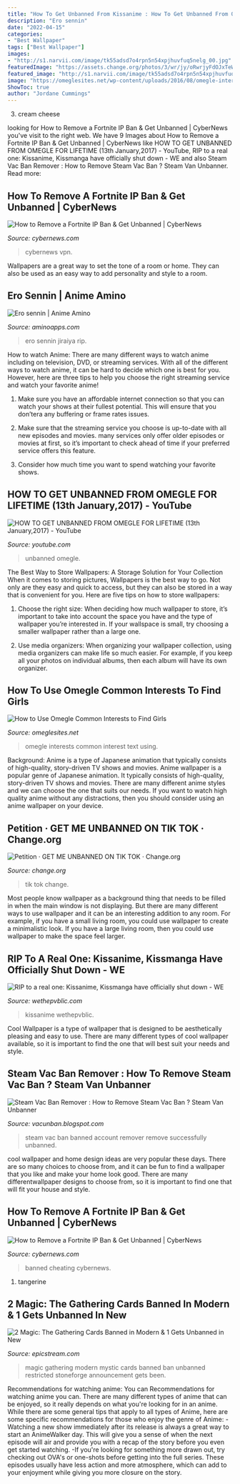 ```yaml
---
title: "How To Get Unbanned From Kissanime : How To Get Unbanned From Omegle For Lifetime (13th January,2017)"
description: "Ero sennin"
date: "2022-04-15"
categories:
- "Best Wallpaper"
tags: ["Best Wallpaper"]
images:
- "http://s1.narvii.com/image/tk55adsd7o4rpn5n54xpjhuvfuq5nelg_00.jpg"
featuredImage: "https://assets.change.org/photos/3/wr/jy/oRwrjyFdOJxTeWc-1600x900-noPad.jpg?1572647512"
featured_image: "http://s1.narvii.com/image/tk55adsd7o4rpn5n54xpjhuvfuq5nelg_00.jpg"
image: "https://omeglesites.net/wp-content/uploads/2016/08/omegle-interests.png"
ShowToc: true
author: "Jordane Cummings"
---
```



3. cream cheese 

	

		
looking for How to Remove a Fortnite IP Ban &amp; Get Unbanned | CyberNews you've visit to the right web. We have 9 Images about How to Remove a Fortnite IP Ban &amp; Get Unbanned | CyberNews like HOW TO GET UNBANNED FROM OMEGLE FOR LIFETIME (13th January,2017) - YouTube, RIP to a real one: Kissanime, Kissmanga have officially shut down - WE and also Steam Vac Ban Remover : How to Remove Steam Vac Ban ? Steam Van Unbanner. Read more:
		
    
## How To Remove A Fortnite IP Ban &amp; Get Unbanned | CyberNews

<img loading=lazy src="https://cybernews.com/wp-content/uploads/2021/03/FORTNITEvpn.jpg" onerror="this.onerror=null;this.src='https://tse1.mm.bing.net/th?id=OIP.2my23KY9jcj5sq4nUiZt8AHaET&amp;pid=15.1';" alt="How to Remove a Fortnite IP Ban &amp; Get Unbanned | CyberNews">

_Source: cybernews.com_

>cybernews vpn. 

	

Wallpapers are a great way to set the tone of a room or home. They can also be used as an easy way to add personality and style to a room.

    
## Ero Sennin | Anime Amino

<img loading=lazy src="http://s1.narvii.com/image/tk55adsd7o4rpn5n54xpjhuvfuq5nelg_00.jpg" onerror="this.onerror=null;this.src='https://tse3.mm.bing.net/th?id=OIP.Wkho8xlZJdJLFN69U-ol4gAAAA&amp;pid=15.1';" alt="Ero sennin | Anime Amino">

_Source: aminoapps.com_

>ero sennin jiraiya rip. 

	

How to watch Anime: There are many different ways to watch anime including on television, DVD, or streaming services.
With all of the different ways to watch anime, it can be hard to decide which one is best for you. However, here are three tips to help you choose the right streaming service and watch your favorite anime!
1. Make sure you have an affordable internet connection so that you can watch your shows at their fullest potential. This will ensure that you don’tera any buffering or frame rates issues.

2. Make sure that the streaming service you choose is up-to-date with all new episodes and movies. many services only offer older episodes or movies at first, so it’s important to check ahead of time if your preferred service offers this feature.

3. Consider how much time you want to spend watching your favorite shows.

    
## HOW TO GET UNBANNED FROM OMEGLE FOR LIFETIME (13th January,2017) - YouTube

<img loading=lazy src="https://i.ytimg.com/vi/FVmVZgsFSoI/maxresdefault.jpg" onerror="this.onerror=null;this.src='https://tse1.mm.bing.net/th?id=OIP.p_4hWRbVll1elfyO_6D0PAHaEK&amp;pid=15.1';" alt="HOW TO GET UNBANNED FROM OMEGLE FOR LIFETIME (13th January,2017) - YouTube">

_Source: youtube.com_

>unbanned omegle. 

	

The Best Way to Store Wallpapers: A Storage Solution for Your Collection
When it comes to storing pictures, Wallpapers is the best way to go. Not only are they easy and quick to access, but they can also be stored in a way that is convenient for you. Here are five tips on how to store wallpapers:
1) Choose the right size: When deciding how much wallpaper to store, it’s important to take into account the space you have and the type of wallpaper you’re interested in. If your wallspace is small, try choosing a smaller wallpaper rather than a large one.

2) Use media organizers: When organizing your wallpaper collection, using media organizers can make life so much easier. For example, if you keep all your photos on individual albums, then each album will have its own organizer.

    
## How To Use Omegle Common Interests To Find Girls

<img loading=lazy src="https://omeglesites.net/wp-content/uploads/2016/08/omegle-interests.png" onerror="this.onerror=null;this.src='https://tse4.mm.bing.net/th?id=OIP.OPrR_Ax7ou3mA1sq-y-vkAHaDD&amp;pid=15.1';" alt="How to Use Omegle Common Interests to Find Girls">

_Source: omeglesites.net_

>omegle interests common interest text using. 

	

Background: Anime is a type of Japanese animation that typically consists of high-quality, story-driven TV shows and movies.
Anime wallpaper is a popular genre of Japanese animation. It typically consists of high-quality, story-driven TV shows and movies. There are many different anime styles and we can choose the one that suits our needs. If you want to watch high quality anime without any distractions, then you should consider using an anime wallpaper on your device.

    
## Petition · GET ME UNBANNED ON TIK TOK · Change.org

<img loading=lazy src="https://assets.change.org/photos/3/wr/jy/oRwrjyFdOJxTeWc-1600x900-noPad.jpg?1572647512" onerror="this.onerror=null;this.src='https://tse2.mm.bing.net/th?id=OIP.F2g1ObuELRL7NvQ0wp4HkgHaEK&amp;pid=15.1';" alt="Petition · GET ME UNBANNED ON TIK TOK · Change.org">

_Source: change.org_

>tik tok change. 

	

Most people know wallpaper as a background thing that needs to be filled in when the main window is not displaying. But there are many different ways to use wallpaper and it can be an interesting addition to any room. For example, if you have a small living room, you could use wallpaper to create a minimalistic look. If you have a large living room, then you could use wallpaper to make the space feel larger.

    
## RIP To A Real One: Kissanime, Kissmanga Have Officially Shut Down - WE

<img loading=lazy src="https://wethepvblic.com/wp-content/uploads/2020/08/animebanner.jpg" onerror="this.onerror=null;this.src='https://tse1.mm.bing.net/th?id=OIP.jb3P-drE5HP79IQiVhHVVQHaD4&amp;pid=15.1';" alt="RIP to a real one: Kissanime, Kissmanga have officially shut down - WE">

_Source: wethepvblic.com_

>kissanime wethepvblic. 

	

Cool Wallpaper is a type of wallpaper that is designed to be aesthetically pleasing and easy to use. There are many different types of cool wallpaper available, so it is important to find the one that will best suit your needs and style.

    
## Steam Vac Ban Remover : How To Remove Steam Vac Ban ? Steam Van Unbanner

<img loading=lazy src="http://3.bp.blogspot.com/-ocLNJNz42Hw/VZldlXmkRfI/AAAAAAAAAAs/QeyBksqQHgw/s1600/vac2.jpg" onerror="this.onerror=null;this.src='https://tse3.mm.bing.net/th?id=OIP.8YEFhDH1tCjhn2GUmxkgdAHaFJ&amp;pid=15.1';" alt="Steam Vac Ban Remover : How to Remove Steam Vac Ban ? Steam Van Unbanner">

_Source: vacunban.blogspot.com_

>steam vac ban banned account remover remove successfully unbanned. 

	

cool wallpaper and home design ideas are very popular these days. There are so many choices to choose from, and it can be fun to find a wallpaper that you like and make your home look good. There are many differentwallpaper designs to choose from, so it is important to find one that will fit your house and style.

    
## How To Remove A Fortnite IP Ban &amp; Get Unbanned | CyberNews

<img loading=lazy src="https://cybernews.com/wp-content/uploads/2021/03/fortnite-ban-min.jpg" onerror="this.onerror=null;this.src='https://tse4.mm.bing.net/th?id=OIP.d1EWw5t-UN-HXsv7gz0VmAHaD5&amp;pid=15.1';" alt="How to Remove a Fortnite IP Ban &amp; Get Unbanned | CyberNews">

_Source: cybernews.com_

>banned cheating cybernews. 

	

1. tangerine 

    
## 2 Magic: The Gathering Cards Banned In Modern &amp; 1 Gets Unbanned In New

<img loading=lazy src="http://cdn.epicstream.com/assets/uploads/ckeditor/images/1566831333_mystice.jpg" onerror="this.onerror=null;this.src='https://tse3.mm.bing.net/th?id=OIP.5ilTp3XhcppQz9ayJqLnPQHaKU&amp;pid=15.1';" alt="2 Magic: The Gathering Cards Banned in Modern &amp; 1 Gets Unbanned in New">

_Source: epicstream.com_

>magic gathering modern mystic cards banned ban unbanned restricted stoneforge announcement gets been. 

	

Recommendations for watching anime: You can
Recommendations for watching anime you can. There are many different types of anime that can be enjoyed, so it really depends on what you're looking for in an anime. While there are some general tips that apply to all types of Anime, here are some specific recommendations for those who enjoy the genre of Anime: 
-Watching a new show immediately after its release is always a great way to start an AnimeWalker day. This will give you a sense of when the next episode will air and provide you with a recap of the story before you even get started watching. 
-If you're looking for something more drawn out, try checking out OVA's or one-shots before getting into the full series. These episodes usually have less action and more atmosphere, which can add to your enjoyment while giving you more closure on the story.

